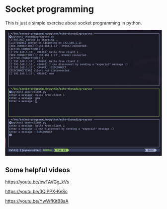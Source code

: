 # Socket programming

This is just a simple exercise about socket programming in python.

![Echo server](/echo-threading-server/echo-server.png)

## Some helpful videos

https://youtu.be/bwTAVGg_kVs

https://youtu.be/3QiPPX-KeSc

https://youtu.be/YwWfKitB8aA
